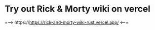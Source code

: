 # Try out Rick & Morty wiki on vercel

===> https://https://rick-and-morty-wiki-rust.vercel.app/ <===
